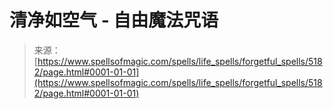 <!--yml

category: 未分类

date: 2024-06-12 18:39:13

-->

# 清净如空气 - 自由魔法咒语

> 来源：[https://www.spellsofmagic.com/spells/life_spells/forgetful_spells/5182/page.html#0001-01-01](https://www.spellsofmagic.com/spells/life_spells/forgetful_spells/5182/page.html#0001-01-01)
